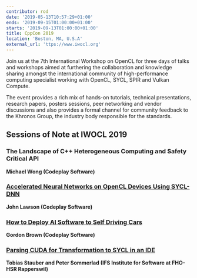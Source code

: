```yaml
---
contributor: rod
date: '2019-05-13T10:57:29+01:00'
ends: '2019-09-15T01:00:00+01:00'
starts: '2019-09-13T01:00:00+01:00'
title: CppCon 2019
location: 'Boston, MA, U.S.A'
external_url: 'ttps://www.iwocl.org'
---
```


Join us at the 7th International Workshop on OpenCL for three days of talks and workshops aimed at furthering the
collaboration and knowledge sharing amongst the international community of high-performance computing specialist working
with OpenCL, SYCL, SPIR and Vulkan Compute.

The event provides a rich mix of hands-on tutorials, technical presentations, research papers, posters sessions, peer
networking and vendor discussions and also provides a formal channel for community feedback to the Khronos Group, the
industry body responsible for the standards.

## Sessions of Note at IWOCL 2019

### The Landscape of C++ Heterogeneous Computing and Safety Critical API

**Michael Wong (Codeplay Software)**

### [Accelerated Neural Networks on OpenCL Devices Using SYCL-DNN](https://www.iwocl.org/wp-content/uploads/iwocl-2019-john-lawson-accelerated-neural-networks-on-opencl-devices-using-sycl-dnn.pdf)

**John Lawson (Codeplay Software)**

### [How to Deploy AI Software to Self Driving Cars](https://www.iwocl.org/wp-content/uploads/iwocl-2019-gordon-brown-how-to-deploy-ai-software-to-self-driving-cars.pdf)

**Gordon Brown (Codeplay Software)**

### [Parsing CUDA for Transformation to SYCL in an IDE](https://www.iwocl.org/wp-content/uploads/iwocl-2019-poster-tobias-stauber-parsing-cuda-to-sycl-in-an-ide.pdf)

**Tobias Stauber and Peter Sommerlad (IFS Institute for Software at FHO-HSR Rapperswil)**
